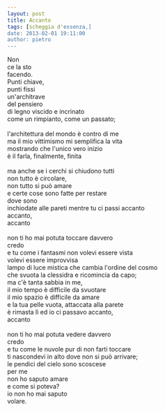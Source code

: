 ```yaml
---
layout: post
title: Accanto
tags: [scheggia d'essenza,]
date: 2013-02-01 19:11:00
author: pietro
---
```

Non<br/>ce la sto<br/>facendo.<br/>Punti chiave,<br/>punti fissi<br/>un'architrave<br/>del pensiero<br/>di legno viscido e incrinato<br/>come un rimpianto, come un passato;<br/><br/>l'architettura del mondo è contro di me<br/>ma il mio vittimismo mi semplifica la vita<br/>mostrando che l'unico vero inizio<br/>è il farla, finalmente, finita<br/><br/>ma anche se i cerchi si chiudono tutti<br/>non tutto è circolare,<br/>non tutto si può amare<br/>e certe cose sono fatte per restare<br/>dove sono<br/>inchiodate alle pareti mentre tu ci passi accanto<br/>accanto,<br/>accanto<br/><br/>non ti ho mai potuta toccare davvero<br/>credo<br/>e tu come i fantasmi non volevi essere vista<br/>volevi essere improvvisa<br/>lampo di luce mistica che cambia l'ordine del cosmo<br/>che svuota la clessidra e ricomincia da capo;<br/>ma c'è tanta sabbia in me,<br/>il mio tempo è difficile da svuotare<br/>il mio spazio è difficile da amare<br/>e la tua pelle vuota, attaccata alla parete<br/>è rimasta lì ed io ci passavo accanto,<br/>accanto<br/><br/>non ti ho mai potuta vedere davvero<br/>credo<br/>e tu come le nuvole pur di non farti toccare<br/>ti nascondevi in alto dove non si può arrivare;<br/>le pendici del cielo sono scoscese<br/>per me<br/>non ho saputo amare<br/>e come si poteva?<br/>io non ho mai saputo<br/>volare.
